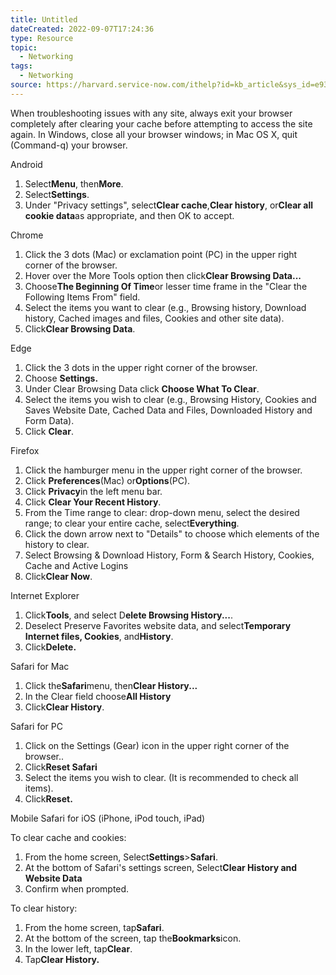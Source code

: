```yaml
---
title: Untitled
dateCreated: 2022-09-07T17:24:36
type: Resource
topic:
  - Networking
tags:
  - Networking
source: https://harvard.service-now.com/ithelp?id=kb_article&sys_id=e934a5cf6fc9a204a3a79b9eae3ee4bf#edge
---
```

When troubleshooting issues with any site, always exit your browser completely after clearing your cache before attempting to access the site again. In Windows, close all your browser windows; in Mac OS X, quit (Command-q) your browser.

Android

1.  Select**Menu**, then**More**.
2.  Select**Settings**.
3.  Under "Privacy settings", select**Clear cache**,**Clear history**, or**Clear all cookie data**as appropriate, and then OK to accept.

Chrome

1.  Click the 3 dots (Mac) or exclamation point (PC) in the upper right corner of the browser.
2.  Hover over the More Tools option then click**Clear Browsing Data...**
3.  Choose**The Beginning Of Time**or lesser time frame in the "Clear the Following Items From" field.
4.  Select the items you want to clear (e.g., Browsing history, Download history, Cached images and files, Cookies and other site data).
5.  Click**Clear Browsing Data**.

Edge

1.  Click the 3 dots in the upper right corner of the browser.
2.  Choose **Settings.**
3.  Under Clear Browsing Data click **Choose What To Clear**.
4.  Select the items you wish to clear (e.g., Browsing History, Cookies and Saves Website Date, Cached Data and Files, Downloaded History and Form Data).
5.  Click **Clear**.

Firefox

1.  Click the hamburger menu in the upper right corner of the browser.
2.  Click **Preferences**(Mac) or**Options**(PC).
3.  Click **Privacy**in the left menu bar.
4.  Click **Clear Your Recent History**.
5.  From the Time range to clear: drop-down menu, select the desired range; to clear your entire cache, select**Everything**.
6.  Click the down arrow next to "Details" to choose which elements of the history to clear.
7.  Select Browsing & Download History, Form & Search History, Cookies, Cache and Active Logins
8.  Click**Clear Now**.

Internet Explorer

1.  Click**Tools**, and select D**elete Browsing History...**.
2.  Deselect Preserve Favorites website data, and select**Temporary Internet files, Cookies**, and**History**.
3.  Click**Delete.**

Safari for Mac

1.  Click the**Safari**menu, then**Clear History...**
2.  In the Clear field choose**All History**
3.  Click**Clear History**.

Safari for PC

1.  Click on the Settings (Gear) icon in the upper right corner of the browser..
2.  Click**Reset Safari**
3.  Select the items you wish to clear. (It is recommended to check all items).
4.  Click**Reset.**

Mobile Safari for iOS (iPhone, iPod touch, iPad)

To clear cache and cookies:

1.  From the home screen, Select**Settings**>**Safari**.
2.  At the bottom of Safari's settings screen, Select**Clear History and Website Data**
3.  Confirm when prompted.

To clear history:

1.  From the home screen, tap**Safari**.
2.  At the bottom of the screen, tap the**Bookmarks**icon.
3.  In the lower left, tap**Clear**.
4.  Tap**Clear History.**



